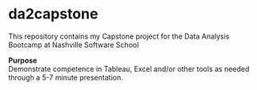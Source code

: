 # da2capstone
This repository contains my Capstone project for the Data Analysis Bootcamp at Nashville Software School

<p><strong>Purpose</strong><br>
Demonstrate competence in Tableau, Excel and/or other tools as needed through a 5-7 minute presentation.

